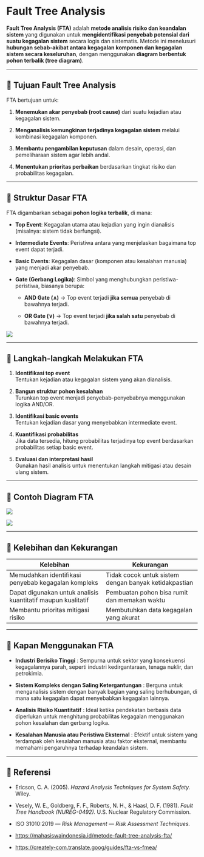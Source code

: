 # Fault Tree Analysis

**Fault Tree Analysis (FTA)** adalah **metode analisis risiko dan keandalan sistem** yang digunakan untuk **mengidentifikasi penyebab potensial dari suatu kegagalan sistem** secara logis dan sistematis. Metode ini menelusuri **hubungan sebab-akibat antara kegagalan komponen dan kegagalan sistem secara keseluruhan**, dengan menggunakan **diagram berbentuk pohon terbalik (tree diagram)**.

---

## 🔹 Tujuan Fault Tree Analysis

FTA bertujuan untuk:

1. **Menemukan akar penyebab (root cause)** dari suatu kejadian atau kegagalan sistem.
    
2. **Menganalisis kemungkinan terjadinya kegagalan sistem** melalui kombinasi kegagalan komponen.
    
3. **Membantu pengambilan keputusan** dalam desain, operasi, dan pemeliharaan sistem agar lebih andal.
    
4. **Menentukan prioritas perbaikan** berdasarkan tingkat risiko dan probabilitas kegagalan.
    

---

## 🔹 Struktur Dasar FTA

FTA digambarkan sebagai **pohon logika terbalik**, di mana:

- **Top Event**: Kegagalan utama atau kejadian yang ingin dianalisis (misalnya: sistem tidak berfungsi).
    
- **Intermediate Events**: Peristiwa antara yang menjelaskan bagaimana top event dapat terjadi.
    
- **Basic Events**: Kegagalan dasar (komponen atau kesalahan manusia) yang menjadi akar penyebab.
    
- **Gate (Gerbang Logika)**: Simbol yang menghubungkan peristiwa-peristiwa, biasanya berupa:
    
    - **AND Gate (∧)** → Top event terjadi **jika semua** penyebab di bawahnya terjadi.
        
    - **OR Gate (∨)** → Top event terjadi **jika salah satu** penyebab di bawahnya terjadi.
        
![](Pasted%20image%2020251024223934.png)

---

## 🔹 Langkah-langkah Melakukan FTA

1. **Identifikasi top event**  
    Tentukan kejadian atau kegagalan sistem yang akan dianalisis.
    
2. **Bangun struktur pohon kesalahan**  
    Turunkan top event menjadi penyebab-penyebabnya menggunakan logika AND/OR.
    
3. **Identifikasi basic events**  
    Tentukan kejadian dasar yang menyebabkan intermediate event.
    
4. **Kuantifikasi probabilitas**  
    Jika data tersedia, hitung probabilitas terjadinya top event berdasarkan probabilitas setiap basic event.
    
5. **Evaluasi dan interpretasi hasil**  
    Gunakan hasil analisis untuk menentukan langkah mitigasi atau desain ulang sistem.
    

---

## 🔹 Contoh Diagram FTA

![](Pasted%20image%2020251024224912.png)

![](Pasted%20image%2020251024225207.png)

---

## 🔹 Kelebihan dan Kekurangan

|**Kelebihan**|**Kekurangan**|
|---|---|
|Memudahkan identifikasi penyebab kegagalan kompleks|Tidak cocok untuk sistem dengan banyak ketidakpastian|
|Dapat digunakan untuk analisis kuantitatif maupun kualitatif|Pembuatan pohon bisa rumit dan memakan waktu|
|Membantu prioritas mitigasi risiko|Membutuhkan data kegagalan yang akurat|

---
## 🔹 Kapan Menggunakan FTA

- **Industri Berisiko Tinggi** : Sempurna untuk sektor yang konsekuensi kegagalannya parah, seperti industri kedirgantaraan, tenaga nuklir, dan petrokimia.
    
- **Sistem Kompleks dengan Saling Ketergantungan** : Berguna untuk menganalisis sistem dengan banyak bagian yang saling berhubungan, di mana satu kegagalan dapat menyebabkan kegagalan lainnya.
    
- **Analisis Risiko Kuantitatif** : Ideal ketika pendekatan berbasis data diperlukan untuk menghitung probabilitas kegagalan menggunakan pohon kesalahan dan gerbang logika.
    
- **Kesalahan Manusia atau Peristiwa Eksternal** : Efektif untuk sistem yang terdampak oleh kesalahan manusia atau faktor eksternal, membantu memahami pengaruhnya terhadap keandalan sistem.

---

## 🔹 **Referensi**

- Ericson, C. A. (2005). _Hazard Analysis Techniques for System Safety._ Wiley.
    
- Vesely, W. E., Goldberg, F. F., Roberts, N. H., & Haasl, D. F. (1981). _Fault Tree Handbook (NUREG-0492)._ U.S. Nuclear Regulatory Commission.
    
- ISO 31010:2019 — _Risk Management — Risk Assessment Techniques._

- https://mahasiswaindonesia.id/metode-fault-tree-analysis-fta/
- https://creately-com.translate.goog/guides/fta-vs-fmea/
    
